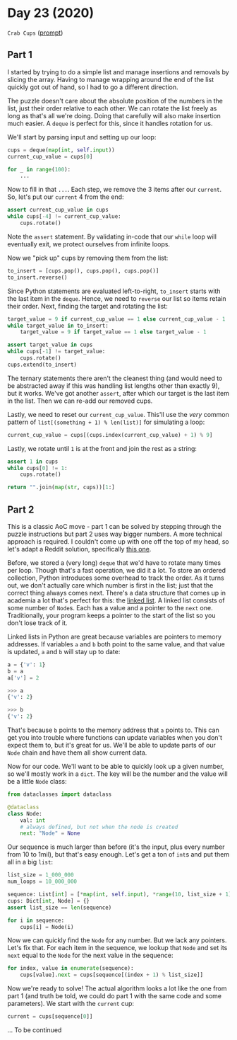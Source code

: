# Day 23 (2020)

`Crab Cups` ([prompt](https://adventofcode.com/2020/day/23))

## Part 1

I started by trying to do a simple list and manage insertions and removals by slicing the array. Having to manage wrapping around the end of the list quickly got out of hand, so I had to go a different direction.

The puzzle doesn't care about the absolute position of the numbers in the list, just their order relative to each other. We can rotate the list freely as long as that's all we're doing. Doing that carefully will also make insertion much easier. A `deque` is perfect for this, since it handles rotation for us.

We'll start by parsing input and setting up our loop:

```py
cups = deque(map(int, self.input))
current_cup_value = cups[0]

for _ in range(100):
    ...
```

Now to fill in that `...`. Each step, we remove the 3 items after our `current`. So, let's put our `current` 4 from the end:

```py
assert current_cup_value in cups
while cups[-4] != current_cup_value:
    cups.rotate()
```

Note the `assert` statement. By validating in-code that our `while` loop will eventually exit, we protect ourselves from infinite loops.

Now we "pick up" cups by removing them from the list:

```py
to_insert = [cups.pop(), cups.pop(), cups.pop()]
to_insert.reverse()
```

Since Python statements are evaluated left-to-right, `to_insert` starts with the last item in the `deque`. Hence, we need to `reverse` our list so items retain their order. Next, finding the target and rotating the list:

```py
target_value = 9 if current_cup_value == 1 else current_cup_value - 1
while target_value in to_insert:
    target_value = 9 if target_value == 1 else target_value - 1

assert target_value in cups
while cups[-1] != target_value:
    cups.rotate()
cups.extend(to_insert)
```

The ternary statements there aren't the cleanest thing (and would need to be abstracted away if this was handling list lengths other than exactly 9), but it works. We've got another `assert`, after which our target is the last item in the list. Then we can re-add our removed cups.

Lastly, we need to reset our `current_cup_value`. This'll use the _very_ common pattern of `list[(something + 1) % len(list)]` for simulating a loop:

```py
current_cup_value = cups[(cups.index(current_cup_value) + 1) % 9]
```

Lastly, we rotate until `1` is at the front and join the rest as a string:

```py
assert 1 in cups
while cups[0] != 1:
    cups.rotate()

return "".join(map(str, cups))[1:]
```

## Part 2

This is a classic AoC move - part 1 can be solved by stepping through the puzzle instructions but part 2 uses way bigger numbers. A more technical approach is required. I couldn't come up with one off the top of my head, so let's adapt a Reddit solution, specifically [this one](https://www.reddit.com/r/adventofcode/comments/kimluc/2020_day_23_solutions/ggrtcop/).

Before, we stored a (very long) `deque` that we'd have to rotate many times per loop. Though that's a fast operation, we did it a lot. To store an ordered collection, Python introduces some overhead to track the order. As it turns out, we don't actually care which number is first in the list; just that the correct thing always comes next. There's a data structure that comes up in academia a lot that's perfect for this: the [linked list](https://en.wikipedia.org/wiki/Linked_list). A linked list consists of some number of `Node`s. Each has a value and a pointer to the `next` one. Traditionally, your program keeps a pointer to the start of the list so you don't lose track of it.

Linked lists in Python are great because variables are pointers to memory addresses. If variables `a` and `b` both point to the same value, and that value is updated, `a` and `b` will stay up to date:

```py
a = {'v': 1}
b = a
a['v'] = 2

>>> a
{'v': 2}

>>> b
{'v': 2}
```

That's because `b` points to the memory address that `a` points to. This can get you into trouble where functions can update variables when you don't expect them to, but it's great for us. We'll be able to update parts of our `Node` chain and have them all show current data.

Now for our code. We'll want to be able to quickly look up a given number, so we'll mostly work in a `dict`. The key will be the number and the value will be a little `Node` class:

```py
from dataclasses import dataclass

@dataclass
class Node:
    val: int
    # always defined, but not when the node is created
    next: "Node" = None
```

Our sequence is much larger than before (it's the input, plus every number from 10 to 1mil), but that's easy enough. Let's get a ton of `int`s and put them all in a big `list`:

```py
list_size = 1_000_000
num_loops = 10_000_000

sequence: List[int] = [*map(int, self.input), *range(10, list_size + 1)]
cups: Dict[int, Node] = {}
assert list_size == len(sequence)

for i in sequence:
    cups[i] = Node(i)
```

Now we can quickly find the `Node` for any number. But we lack any pointers. Let's fix that. For each item in the sequence, we lookup that `Node` and set its `next` equal to the `Node` for the next value in the sequence:

```py
for index, value in enumerate(sequence):
    cups[value].next = cups[sequence[(index + 1) % list_size]]
```

Now we're ready to solve! The actual algorithm looks a lot like the one from part 1 (and truth be told, we could do part 1 with the same code and some parameters). We start with the `current` cup:

```py
current = cups[sequence[0]]
```

... To be continued
